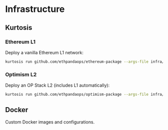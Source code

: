 # Infrastructure

## Kurtosis

### Ethereum L1
Deploy a vanilla Ethereum L1 network:
```bash
kurtosis run github.com/ethpandaops/ethereum-package --args-file infra/kurtosis/ethereum-l1/network_params.yaml
```

### Optimism L2
Deploy an OP Stack L2 (includes L1 automatically):
```bash
kurtosis run github.com/ethpandaops/optimism-package --args-file infra/kurtosis/optimism-l2/network_params.yaml
```

## Docker
Custom Docker images and configurations.
